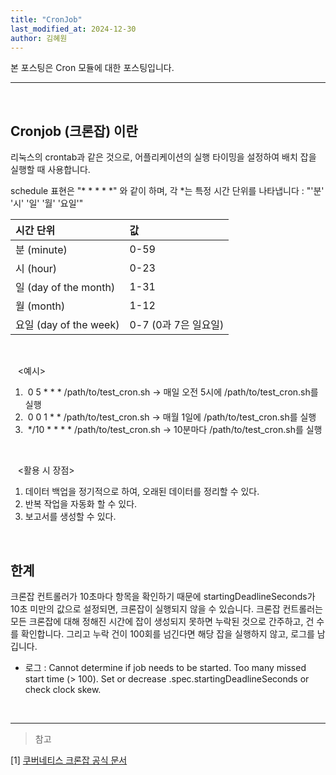 ```yaml
---
title: "CronJob"
last_modified_at: 2024-12-30
author: 김혜원
---
```


본 포스팅은 Cron 모듈에 대한 포스팅입니다.

---

&nbsp;

## Cronjob (크론잡) 이란

리눅스의 crontab과 같은 것으로, 어플리케이션의 실행 타이밍을 설정하여 배치 잡을 실행할 때 사용합니다. 

schedule 표현은 "* * * * *" 와 같이 하며, 각 *는 특정 시간 단위를 나타냅니다 : "'분' '시' '일' '월' '요일'"
    
|시간 단위|값|
|:---|:---|
|분 (minute)| 0-59|
|시 (hour)|0-23|
|일 (day of the month)|1-31|
|월 (month)| 1-12|
|요일 (day of the week) | 0-7 (0과 7은 일요일)|


&nbsp;

&nbsp;&nbsp;&nbsp;<예시>

1. &nbsp;0 5 * * * /path/to/test_cron.sh → 매일 오전 5시에 /path/to/test_cron.sh를 실행
2. &nbsp;0 0 1 * * /path/to/test_cron.sh → 매월 1일에 /path/to/test_cron.sh를 실행
3. &nbsp;*/10 * * * * /path/to/test_cron.sh → 10분마다 /path/to/test_cron.sh를 실행

&nbsp;

&nbsp;&nbsp;&nbsp;<활용 시 장점>

1. 데이터 백업을 정기적으로 하여, 오래된 데이터를 정리할 수 있다.
2. 반복 작업을 자동화 할 수 있다.
3. 보고서를 생성할 수 있다.


&nbsp;

## 한계

크론잡 컨트롤러가 10초마다 항목을 확인하기 때문에 startingDeadlineSeconds가 10초 미만의 값으로 설정되면, 크론잡이 실행되지 않을 수 있습니다. 크론잡 컨트롤러는 모든 크론잡에 대해 정해진 시간에 잡이 생성되지 못하면 누락된 것으로 간주하고, 건 수를 확인합니다. 그리고 누락 건이 100회를 넘긴다면 해당 잡을 실행하지 않고, 로그를 남깁니다.

- 로그 :
Cannot determine if job needs to be started. Too many missed start time (> 100). Set or decrease .spec.startingDeadlineSeconds or check clock skew.

&nbsp;


------
> 참고

[1] [쿠버네티스 크론잡 공식 문서](https://kubernetes.io/ko/docs/concepts/workloads/controllers/cron-jobs/)

